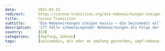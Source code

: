 ```yaml
---
date:          2021-03-12
redirect:      https://corona-transition.org/die-nebenwirkungen-steigen-massiv-die-swissmedic-will-in-zukunft-auf
title:         Corona Transition
subtitle:      'Die Nebenwirkungen steigen massiv – die Swissmedic will in Zukunft auf Sicherheitsprüfungen verzichten'
description:   '177 Fälle schwerwiegender Nebenwirkungen als Folge der neuen Gen-Impfungen meldet die Swissmedic für die ersten beiden Monate des Jahres 2021. Das (...)'
country:       [CH]
categories:    [Impfung, Zahlen]
tags:          [swissmedic, mit oder an impfung gestorben, impf-nebenwirkungen, manipulation]
---
```

